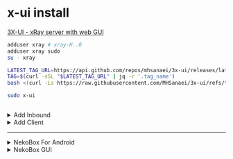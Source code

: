 # x-ui install
[3X-UI - xRay server with web GUI](https://github.com/MHSanaei/3x-ui)



```bash
adduser xray # xray-H..0
adduser xray sudo
su - xray
```

```bash
LATEST_TAG_URL=https://api.github.com/repos/mhsanaei/3x-ui/releases/latest
TAG=$(curl -sSL "$LATEST_TAG_URL" | jq -r '.tag_name')
bash <(curl -Ls https://raw.githubusercontent.com/MHSanaei/3x-ui/refs/tags/$TAG/install.sh)
```

```bash
sudo x-ui
```

```bash

```


<details>
<summary>Add Inbound </summary>
  
![image](https://github.com/user-attachments/assets/1dbaf30e-ad4b-4e54-90bb-ab5ecec9990c)

</details>

<details>
<summary>Add Client </summary>

![image](https://github.com/user-attachments/assets/f947b2fd-7855-48c2-be38-2aed069ac3c1)

</details>

---

<details>
<summary>NekoBox For Android </summary>
  
[NekoBox For Android](https://github.com/MatsuriDayo/NekoBoxForAndroid/releases)

Настройки / Режим VPN для приложений 
</details>

<details>
<summary>NekoBox GUI </summary>

### Ubuntu
[NekoBox For Ubuntu](https://github.com/MatsuriDayo/nekoray/releases)

```bash
sudo mv ~/nekoray.deb /tmp/
sudo apt install /tmp/nekoray.deb
```
чтобы использовать впн только на FireFox, ставим галочку “Режим системного прокси”, а в настройкх FireFox:
127.0.0.1:2081. В настройках яндекса “Не использовать прокси”.




### Windows
[](https://github.com/MatsuriDayo/nekoray)  [Microsoft Visual C++](https://aka.ms/vs/17/release/vc_redist.x64.exe)
[Маршрутизация](https://blancvpn.online/ru/help/NekoRay-windows-split-tunneling)

настройки / настройки маршрутов / Базовые маршруты
Напрямую: IP
```bash
geoip:ru
geoip:private
```
Напрямую: Домен
```bash
http://192.168.8.1
http://192.168.1.1
```


</details>
